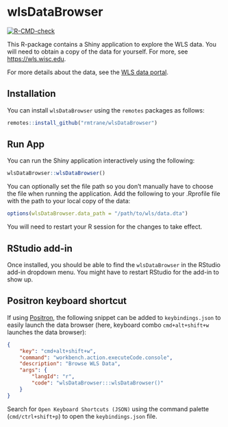 

<!-- README.md is generated from README.Rmd. Please edit that file -->

# wlsDataBrowser

<!-- badges: start -->

[![R-CMD-check](https://github.com/rmtrane/wlsDataBrowser/actions/workflows/R-CMD-check.yaml/badge.svg)](https://github.com/rmtrane/wlsDataBrowser/actions/workflows/R-CMD-check.yaml)
<!-- badges: end -->

This R-package contains a Shiny application to explore the WLS data. You
will need to obtain a copy of the data for yourself. For more, see
https://wls.wisc.edu.

For more details about the data, see the [WLS data
portal](https://wls.portal.ssc.wisc.edu).

## Installation

You can install `wlsDataBrowser` using the `remotes` packages as
follows:

``` r
remotes::install_github("rmtrane/wlsDataBrowser")
```

## Run App

You can run the Shiny application interactively using the following:

``` r
wlsDataBrowser::wlsDataBrowser()
```

You can optionally set the file path so you don’t manually have to
choose the file when running the application. Add the following to your
.Rprofile file with the path to your local copy of the data:

``` r
options(wlsDataBrowser.data_path = "/path/to/wls/data.dta")
```

You will need to restart your R session for the changes to take effect.

## RStudio add-in

Once installed, you should be able to find the `wlsDataBrowser` in the
RStudio add-in dropdown menu. You might have to restart RStudio for the
add-in to show up.

## Positron keyboard shortcut

If using [Positron](https://positron.posit.co), the following snippet
can be added to `keybindings.json` to easily launch the data browser
(here, keyboard combo `cmd+alt+shift+w` launches the data browser):

``` json
{
    "key": "cmd+alt+shift+w",
    "command": "workbench.action.executeCode.console",
    "description": "Browse WLS Data",
    "args": {
        "langId": "r",
        "code": "wlsDataBrowser:::wlsDataBrowser()"
    }
}
```

Search for `Open Keyboard Shortcuts (JSON)` using the command palette
(`cmd/ctrl+shift+p`) to open the `keybindings.json` file.
